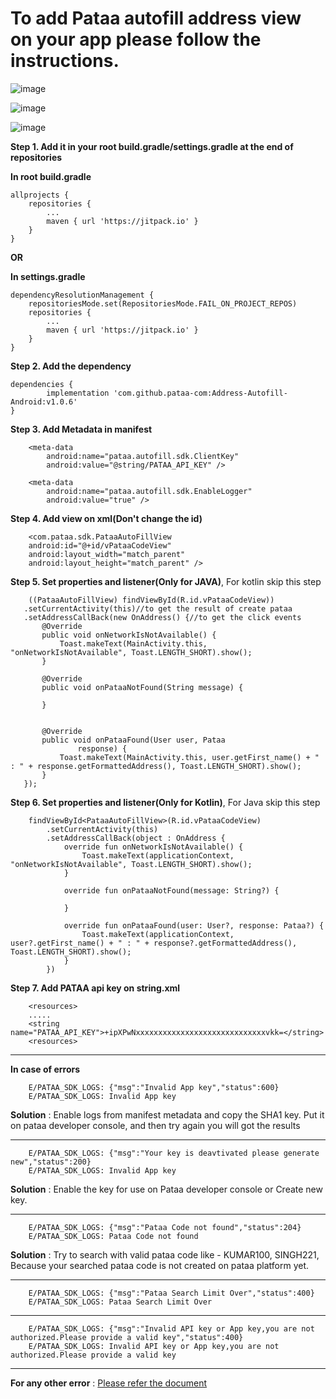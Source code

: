 # To add Pataa autofill address view on your app please follow the instructions.

![image](https://user-images.githubusercontent.com/103625941/163770534-6cec5e08-00c1-48f5-9ab8-4db4027aa820.png)

![image](https://user-images.githubusercontent.com/103625941/164167880-9334e305-62e1-47b1-86c2-1e336a40e481.png)

![image](https://user-images.githubusercontent.com/103625941/164168176-cdf9148e-98e3-4dd4-8bb7-e19b1400ef8e.png)


**Step 1. Add it in your root build.gradle/settings.gradle at the end of repositories**

**In root build.gradle**


	allprojects {
		repositories {
			...
			maven { url 'https://jitpack.io' }
		}
	}
	

**OR**
	
**In settings.gradle**


	dependencyResolutionManagement {
        repositoriesMode.set(RepositoriesMode.FAIL_ON_PROJECT_REPOS)
        repositories {
            ...
            maven { url 'https://jitpack.io' }
        }
    }

**Step 2. Add the dependency**

	dependencies {
	        implementation 'com.github.pataa-com:Address-Autofill-Android:v1.0.6'
	}


**Step 3. Add Metadata in manifest**


        <meta-data
            android:name="pataa.autofill.sdk.ClientKey"
            android:value="@string/PATAA_API_KEY" />

        <meta-data
            android:name="pataa.autofill.sdk.EnableLogger"
            android:value="true" />



**Step 4. Add view on xml(Don't change the id)**


        <com.pataa.sdk.PataaAutoFillView
        android:id="@+id/vPataaCodeView"
        android:layout_width="match_parent"
        android:layout_height="match_parent" />



**Step 5. Set properties and listener(Only for JAVA)**, For kotlin skip this step


        ((PataaAutoFillView) findViewById(R.id.vPataaCodeView))
       .setCurrentActivity(this)//to get the result of create pataa
       .setAddressCallBack(new OnAddress() {//to get the click events
           @Override
           public void onNetworkIsNotAvailable() {
               Toast.makeText(MainActivity.this, "onNetworkIsNotAvailable", Toast.LENGTH_SHORT).show();
           }

           @Override
           public void onPataaNotFound(String message) {

           }


           @Override
           public void onPataaFound(User user, Pataa
                   response) {
               Toast.makeText(MainActivity.this, user.getFirst_name() + " : " + response.getFormattedAddress(), Toast.LENGTH_SHORT).show();
           }
       });


**Step 6. Set properties and listener(Only for Kotlin)**, For Java skip this step


        findViewById<PataaAutoFillView>(R.id.vPataaCodeView)
            .setCurrentActivity(this)
            .setAddressCallBack(object : OnAddress {
                override fun onNetworkIsNotAvailable() {
                    Toast.makeText(applicationContext, "onNetworkIsNotAvailable", Toast.LENGTH_SHORT).show();
                }

                override fun onPataaNotFound(message: String?) {

                }

                override fun onPataaFound(user: User?, response: Pataa?) {
                    Toast.makeText(applicationContext, user?.getFirst_name() + " : " + response?.getFormattedAddress(), Toast.LENGTH_SHORT).show();
                }
            })



**Step 7. Add PATAA api key on string.xml**


        <resources>
    	.....
		<string name="PATAA_API_KEY">+ipXPwNxxxxxxxxxxxxxxxxxxxxxxxxxxxxxvkk=</string>
        <resources>

***
**In case of errors**

        E/PATAA_SDK_LOGS: {"msg":"Invalid App key","status":600}
        E/PATAA_SDK_LOGS: Invalid App key
        
**Solution** : Enable logs from manifest metadata and copy the SHA1 key. Put it on pataa developer console, and then try again you will got the results

***
        E/PATAA_SDK_LOGS: {"msg":"Your key is deavtivated please generate new","status":200}
        E/PATAA_SDK_LOGS: Invalid App key
        
**Solution** : Enable the key for use on Pataa developer console or Create new key.

***
        E/PATAA_SDK_LOGS: {"msg":"Pataa Code not found","status":204}
        E/PATAA_SDK_LOGS: Pataa Code not found
        
**Solution** : Try to search with valid pataa code like - KUMAR100, SINGH221, Because your searched pataa code is not created on pataa platform yet.

***
        E/PATAA_SDK_LOGS: {"msg":"Pataa Search Limit Over","status":400}
        E/PATAA_SDK_LOGS: Pataa Search Limit Over

***
        E/PATAA_SDK_LOGS: {"msg":"Invalid API key or App key,you are not authorized.Please provide a valid key","status":400}
        E/PATAA_SDK_LOGS: Invalid API key or App key,you are not authorized.Please provide a valid key




***        
**For any other error** : [Please refer the document](https://docs.pataa.com/refrence/#error-handling) 










